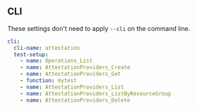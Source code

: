 ## CLI

These settings don't need to apply `--cli` on the command line.

``` yaml $(cli)
cli:
  cli-name: attestation
  test-setup:
    - name: Operations_List
    - name: AttestationProviders_Create
    - name: AttestationProviders_Get
    - function: mytest
    - name: AttestationProviders_List
    - name: AttestationProviders_ListByResourceGroup
    - name: AttestationProviders_Delete
```

